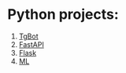 # Python projects:
1. [TgBot](https://github.com/ZOORoman/python/tree/main/tg_bot)
2. [FastAPI](https://github.com/ZOORoman/python/tree/main/fastapi)
3. [Flask](https://github.com/ZOORoman/python/tree/main/flask)
4. [ML](https://github.com/ZOORoman/python/tree/main/ml)

